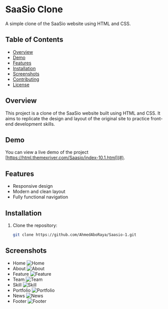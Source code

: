 # SaaSio Clone

A simple clone of the SaaSio website using HTML and CSS.

## Table of Contents
- [Overview](#overview)
- [Demo](#demo)
- [Features](#features)
- [Installation](#installation)
- [Screenshots](#screenshots)
- [Contributing](#contributing)
- [License](#license)

## Overview
This project is a clone of the SaaSio website built using HTML and CSS. It aims to replicate the design and layout of the original site to practice front-end development skills.

## Demo
You can view a live demo of the project [https://html.themexriver.com/Saasio/index-10.1.html](#).

## Features
- Responsive design
- Modern and clean layout
- Fully functional navigation

## Installation
1. Clone the repository:
   ```sh
   git clone https://github.com/AhmedAboRaya/Saasio-1.git
   

## Screenshots
- Home
![Home](./ScreenShots/home.png)
- About
![About](./ScreenShots/about.png)
- Feature
![Feature](./ScreenShots/feature.png)
- Team
![Team](./ScreenShots/team.png)
- Skill
![Skill](./ScreenShots/skill.png)
- Portfolio
![Portfolio](./ScreenShots/portfolio.png)
- News
![News](./ScreenShots/news.png)
- Footer
![Footer](./ScreenShots/footer.png)
